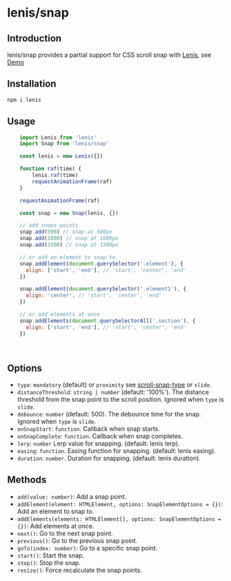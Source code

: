 # lenis/snap

## Introduction
lenis/snap provides a partial support for CSS scroll snap with [Lenis](https://github.com/darkroomengineering/lenis), see [Demo](https://lenis.darkroom.engineering/snap)

## Installation

```bash
npm i lenis
```

## Usage

```jsx
    import Lenis from 'lenis'
    import Snap from 'lenis/snap'

    const lenis = new Lenis({})

    function raf(time) {
        lenis.raf(time)
        requestAnimationFrame(raf)
    }

    requestAnimationFrame(raf)

    const snap = new Snap(lenis, {})

    // add snaps points
    snap.add(500) // snap at 500px
    snap.add(1000) // snap at 1000px
    snap.add(1500) // snap at 1500px

    // or add an element to snap to
    snap.addElement(document.querySelector('.element'), {
      align: ['start', 'end'], // 'start', 'center', 'end'
    })

    snap.addElement(document.querySelector('.element1'), {
      align: 'center', // 'start', 'center', 'end'
    })

    // or add elements at once
    snap.addElements(document.querySelectorAll('.section'), {
      align: ['start', 'end'], // 'start', 'center', 'end'
    })
    
    
```

## Options

- `type`: `mandatory` (default) or `proximity` see [scroll-snap-type](https://developer.mozilla.org/en-US/docs/Web/CSS/scroll-snap-type) or `slide`.
- `distanceThreshold`: `string | number` (default: '100%'). The distance threshold from the snap point to the scroll position. Ignored when `type` is `slide`. 
- `debounce`: `number` (default: 500). The debounce time for the snap. Ignored when `type` is `slide`.
- `onSnapStart`: `function`. Callback when snap starts.
- `onSnapComplete`: `function`. Callback when snap completes.
- `lerp`: `number` Lerp value for snapping. (default: lenis lerp). 
- `easing`: `function`. Easing function for snapping. (default: lenis easing).
- `duration`: `number`. Duration for snapping. (default: lenis duration).


## Methods

- `add(value: number)`: Add a snap point.
- `addElement(element: HTMLElement, options: SnapElementOptions = {})`: Add an element to snap to.
- `addElements(elements: HTMLElement[], options: SnapElementOptions = {})`: Add elements at once.
- `next()`: Go to the next snap point.
- `previous()`: Go to the previous snap point.
- `goTo(index: number)`: Go to a specific snap point.
- `start()`: Start the snap.
- `stop()`: Stop the snap.
- `resize()`: Force recalculate the snap points.